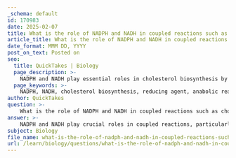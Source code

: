 ```yaml
---
_schema: default
id: 170983
date: 2025-02-07
title: What is the role of NADPH and NADH in coupled reactions such as cholesterol biosynthesis?
article_title: What is the role of NADPH and NADH in coupled reactions such as cholesterol biosynthesis?
date_format: MMM DD, YYYY
post_on_text: Posted on
seo:
  title: QuickTakes | Biology
  page_description: >-
    NADPH and NADH play essential roles in cholesterol biosynthesis by providing reducing power and energy, illustrating their interconnectedness in metabolic pathways.
  page_keywords: >-
    NADPH, NADH, cholesterol biosynthesis, reducing agent, anabolic reactions, metabolic pathways, electron carrier, energy production, coupled reactions, biosynthetic processes, 7-dehydrocholesterol, ATP synthesis
author: QuickTakes
question: >-
    What is the role of NADPH and NADH in coupled reactions such as cholesterol biosynthesis?
answer: >-
    NADPH and NADH play crucial roles in coupled reactions, particularly in biosynthetic processes such as cholesterol biosynthesis. \n\n### Role of NADPH and NADH\n\n1. **NADPH**:\n   - **Function**: NADPH serves primarily as a reducing agent in anabolic reactions, providing the necessary electrons and protons for the synthesis of complex molecules. In the context of cholesterol biosynthesis, NADPH is essential for the reduction of intermediates, facilitating the conversion of 7-dehydrocholesterol to cholesterol. This reaction involves the addition of hydrogen atoms, which is a reduction process, and NADPH is oxidized to NADP+ in the process.\n   - **Mechanism**: The reduction of 7-dehydrocholesterol involves the transfer of electrons from NADPH, which helps to break double bonds and form single bonds, ultimately leading to the formation of cholesterol. This is a key step in the pathway, highlighting the importance of NADPH in providing the reducing power needed for biosynthesis.\n\n2. **NADH**:\n   - **Function**: While NADH is more commonly associated with catabolic reactions (such as glycolysis and the citric acid cycle), it is also an important electron carrier. It is primarily involved in energy production rather than biosynthesis. NADH is generated during the breakdown of glucose and other substrates, and it carries electrons to the electron transport chain, where ATP is produced.\n   - **Role in Coupling**: In metabolic pathways, NADH can indirectly support biosynthetic processes by providing the energy required for the synthesis of ATP, which can then be used in various anabolic reactions, including those that synthesize cholesterol.\n\n### Coupling of Reactions\nIn metabolic pathways, reactions are often coupled to drive energetically unfavorable processes. For example, the synthesis of cholesterol from simpler precursors is coupled with the oxidation of NADPH. This coupling allows the cell to efficiently use the energy stored in NADPH to drive the synthesis of cholesterol, which is essential for cell membrane integrity and hormone production.\n\n### Summary\nIn summary, NADPH is critical for providing the reducing power necessary for biosynthetic reactions like cholesterol synthesis, while NADH primarily functions in energy production through catabolic pathways. Together, they illustrate the interconnectedness of metabolic pathways, where the energy and reducing equivalents from one process can drive another, ensuring the cell's metabolic needs are met efficiently.
subject: Biology
file_name: what-is-the-role-of-nadph-and-nadh-in-coupled-reactions-such-as-cholesterol-biosynthesis.md
url: /learn/biology/questions/what-is-the-role-of-nadph-and-nadh-in-coupled-reactions-such-as-cholesterol-biosynthesis
---
```


&nbsp;